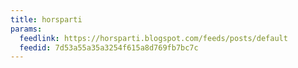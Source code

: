 ```yaml
---
title: horsparti
params:
  feedlink: https://horsparti.blogspot.com/feeds/posts/default
  feedid: 7d53a55a35a3254f615a8d769fb7bc7c
---
```

